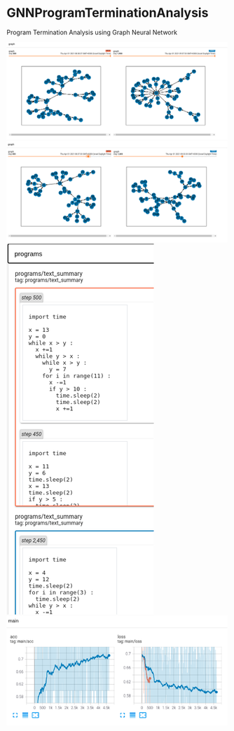 # GNNProgramTerminationAnalysis
Program Termination Analysis using Graph Neural Network

![Intro](/imgs/Selection_260.png)
![Intro](/imgs/Selection_262.png)
![Intro](/imgs/Selection_263.png)
![Intro](/imgs/Selection_265.png)
